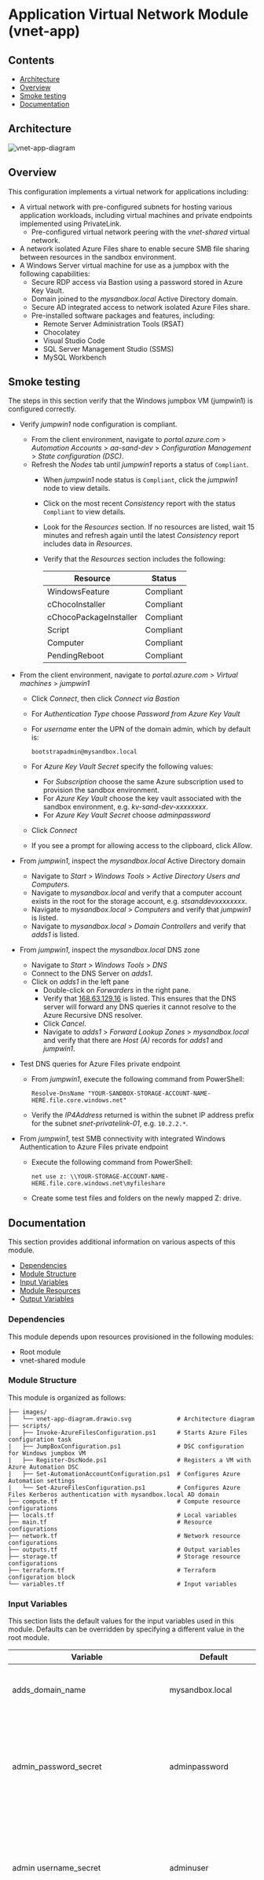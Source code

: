 # Application Virtual Network Module (vnet-app)

## Contents

* [Architecture](#architecture)
* [Overview](#overview)
* [Smoke testing](#smoke-testing)
* [Documentation](#documentation)

## Architecture

![vnet-app-diagram](./images/vnet-app-diagram.drawio.svg)

## Overview

This configuration implements a virtual network for applications including:

* A virtual network with pre-configured subnets for hosting various application workloads, including virtual machines and private endpoints implemented using PrivateLink.
  * Pre-configured virtual network peering with the *vnet-shared* virtual network.
* A network isolated Azure Files share to enable secure SMB file sharing between resources in the sandbox environment.
* A Windows Server virtual machine for use as a jumpbox with the following capabilities:
  * Secure RDP access via Bastion using a password stored in Azure Key Vault.
  * Domain joined to the *mysandbox.local* Active Directory domain.
  * Secure AD integrated access to network isolated Azure Files share.
  * Pre-installed software packages and features, including:
    * Remote Server Administration Tools (RSAT)
    * Chocolatey
    * Visual Studio Code
    * SQL Server Management Studio (SSMS)
    * MySQL Workbench

## Smoke testing

The steps in this section verify that the Windows jumpbox VM (jumpwin1) is configured correctly.

* Verify *jumpwin1* node configuration is compliant.
  * From the client environment, navigate to *portal.azure.com* > *Automation Accounts* > *aa-sand-dev* > *Configuration Management* > *State configuration (DSC)*.
  * Refresh the *Nodes* tab until *jumpwin1* reports a status of `Compliant`.
    * When *jumpwin1* node status is `Compliant`, click the *jumpwin1* node to view details.
    * Click on the most recent *Consistency* report with the status `Compliant` to view details.
    * Look for the *Resources* section. If no resources are listed, wait 15 minutes and refresh again until the latest *Consistency* report includes data in *Resources*.
    * Verify that the *Resources* section includes the following:

      Resource | Status
      --- | ---
      WindowsFeature | Compliant
      cChocoInstaller | Compliant
      cChocoPackageInstaller | Compliant
      Script | Compliant
      Computer | Compliant
      PendingReboot | Compliant

* From the client environment, navigate to *portal.azure.com* > *Virtual machines* > *jumpwin1*
  * Click *Connect*, then click *Connect via Bastion*
  * For *Authentication Type* choose *Password from Azure Key Vault*
  * For *username* enter the UPN of the domain admin, which by default is:
  
    ```plaintext
    bootstrapadmin@mysandbox.local
    ```

  * For *Azure Key Vault Secret* specify the following values:
    * For *Subscription* choose the same Azure subscription used to provision the sandbox environment.
    * For *Azure Key Vault* choose the key vault associated with the sandbox environment, e.g. *kv-sand-dev-xxxxxxxx*.
    * For *Azure Key Vault Secret* choose *adminpassword*
  * Click *Connect*
  * If you see a prompt for allowing access to the clipboard, click *Allow*.
  
* From *jumpwin1*, inspect the *mysandbox.local* Active Directory domain
  * Navigate to *Start* > *Windows Tools* > *Active Directory Users and Computers*.
  * Navigate to *mysandbox.local* and verify that a computer account exists in the root for the storage account, e.g. *stsanddevxxxxxxxx*.
  * Navigate to *mysandbox.local* > *Computers* and verify that *jumpwin1* is listed.
  * Navigate to *mysandbox.local* > *Domain Controllers* and verify that *adds1* is listed.

* From *jumpwin1*, inspect the *mysandbox.local* DNS zone
  * Navigate to *Start* > *Windows Tools* > *DNS*
  * Connect to the DNS Server on *adds1*.
  * Click on *adds1* in the left pane
    * Double-click on *Forwarders* in the right pane.
    * Verify that [168.63.129.16](https://learn.microsoft.com/azure/virtual-network/what-is-ip-address-168-63-129-16) is listed. This ensures that the DNS server will forward any DNS queries it cannot resolve to the Azure Recursive DNS resolver.
    * Click *Cancel*.
    * Navigate to *adds1* > *Forward Lookup Zones* > *mysandbox.local* and verify that there are *Host (A)* records for *adds1* and *jumpwin1*.

* Test DNS queries for Azure Files private endpoint
  * From *jumpwin1*, execute the following command from PowerShell:
  
    ```pwsh
    Resolve-DnsName "YOUR-SANDBOX-STORAGE-ACCOUNT-NAME-HERE.file.core.windows.net"
    ```

  * Verify the *IP4Address* returned is within the subnet IP address prefix for the subnet *snet-privatelink-01*, e.g. `10.2.2.*`.

* From *jumpwin1*, test SMB connectivity with integrated Windows Authentication to Azure Files private endpoint
  * Execute the following command from PowerShell:
  
    ```pwsh
    net use z: \\YOUR-STORAGE-ACCOUNT-NAME-HERE.file.core.windows.net\myfileshare
    ```

  * Create some test files and folders on the newly mapped Z: drive.

## Documentation

This section provides additional information on various aspects of this module.

* [Dependencies](#dependencies)
* [Module Structure](#module-structure)
* [Input Variables](#input-variables)
* [Module Resources](#module-resources)
* [Output Variables](#output-variables)

### Dependencies

This module depends upon resources provisioned in the following modules:

* Root module
* vnet-shared module

### Module Structure

This module is organized as follows:

```plaintext
├── images/
|   └── vnet-app-diagram.drawio.svg             # Architecture diagram
├── scripts/
|   ├── Invoke-AzureFilesConfiguration.ps1      # Starts Azure Files configuration task
|   ├── JumpBoxConfiguration.ps1                # DSC configuration for Windows jumpbox VM    
|   ├── Register-DscNode.ps1                    # Registers a VM with Azure Automation DSC
|   ├── Set-AutomationAccountConfiguration.ps1  # Configures Azure Automation settings
|   └── Set-AzureFilesConfiguration.ps1         # Configures Azure Files Kerberos authentication with mysandbox.local AD domain
├── compute.tf                                  # Compute resource configurations   
├── locals.tf                                   # Local variables
├── main.tf                                     # Resource configurations  
├── network.tf                                  # Network resource configurations  
├── outputs.tf                                  # Output variables
├── storage.tf                                  # Storage resource configurations
├── terraform.tf                                # Terraform configuration block
└── variables.tf                                # Input variables
```

### Input Variables

This section lists the default values for the input variables used in this module. Defaults can be overridden by specifying a different value in the root module.

Variable | Default | Description
--- | --- | ---
adds_domain_name | mysandbox.local | The AD DS domain name defined in the *vnet-shared* module.
admin_password_secret | adminpassword | The name of the key vault secret that contains the password for the admin account. Defined in the *vnet-shared* module.
admin username_secret | adminuser | The name of the key vault secret that contains the user name for the admin account. Defined in the *vnet-shared* module.
automation_account_name | aa-sand-dev | The name of the Azure Automation account used for DSC. Defined in the *vnet-shared* module.
dns_server | `10.1.1.4` | The IP address of the DNS server used for the virtual network. Defined in the *vnet-shared* module.
firewall_route_table_id | | The ID of the route table used for the firewall. Defined in the *vnet-shared* module.
key_vault_id | | The ID of the key vault defined in the root module.
key_vault_name | | The name of the key vault defined in the root module.
location | | The Azure region defined in the root module.
resource_group_name | | The name of the resource group defined in the root module.
storage_container_name | scripts | The name of the storage container used to store scripts.
storage_share_name | myfileshare | The name of the Azure Files share.
storage_share_quota_gb | 1024 | The quota for the Azure Files share in GB.
subnet_application_address_prefix | `10.2.0.0/24` | The address prefix for the application subnet.
subnet_appservice_address_prefix | `10.2.4.0/24` | The address prefix for the app service subnet.
subnet_database_address_prefix | `10.2.1.0/24` | The address prefix for the database subnet.
subnet_misc_address_prefix | `10.2.3.0/24` | The address prefix for the miscellaneous subnet.
subnet_privatelink_address_prefix | `10.2.2.0/24` | The address prefix for the private link subnet.
tags | | The tags defined in the root module.
unique_seed | | The unique seed used to generate unique names for resources. Defined in the root module.
user_object_id | | The object ID of the interactive user. Defined in the root module.
virtual_network_shared_id | | The resource ID of the shared services virtual network.  Defined in the *vnet-shared*  module.
virtual_network_shared_name | | The name of the shared services virtual network.  Defined in the *vnet-shared* module.
vm_jumpbox_win_image_offer | `WindowsServer` | The offer type of the virtual machine image used to create the VM.
vm_jumpbox_win_image_publisher | `MicrosoftWindowsServer` | The publisher for the virtual machine image used to create VM.
vm_jumpbox_win_image_sku | `2025-datacenter-azure-edition` | The SKU for the virtual machine image used to create the VM.
vm_jumpbox_win_image_version | `Latest` | The version of the virtual machine image used to create the VM.
vm_jumpbox_win_name | jumpwin1 | The name of the VM.
vm_jumpbox_win_size | `Standard_B2ls_v2` | The size of the VM.
vm_jumpbox_win_storage_account_type | `Standard_LRS` | The storage account type used for the managed disks attached to the VM.
vnet_address_space | `10.2.0.0/16` | The address space for the application virtual network.
vnet_name | app | The name of the application virtual network.

### Module Resources

This section lists the resources included in this configuration.

Address | Name | Notes
--- | --- | ---
module.vnet_app[0].azurerm_network_interface.this | nic&#8209;sand&#8209;dev&#8209;jumpwin1 | Network interface for the VM.
module.vnet_app[0].azurerm_network_security_group.groups[*] | | NSGs for each subnet.
module.vnet_app[0].azurerm_network_security_rule.rules[*] | | NSG rules for each NSG. See *locals.tf* for rule definitions.
module.vnet_app[0].azurerm_private_dns_a_record.storage_blob | | DNS A record for the blob storage private endpoint.
module.vnet_app[0].azurerm_private_dns_a_record.storage_file | | DNS A record for the file storage private endpoint.
module.vnet_app[0].azurerm_private_dns_zone.zones["privatelink.api.azureml.ms"] | | Private DNS zone for use with AI Foundry.
module.vnet_app[0].azurerm_private_dns_zone.zones["privatelink.azurecr.io"] | | Private DNS zone for Azure Container Registry.
module.vnet_app[0].azurerm_private_dns_zone.zones["privatelink.blob.core.windows.net"] | | Private DNS zone for Azure Blob storage.
module.vnet_app[0].azurerm_private_dns_zone.zones["privatelink.cognitiveservices.azure.com"] | | Private DNS zone for use with AI Foundry.
module.vnet_app[0].azurerm_private_dns_zone.zones["privatelink.database.windows.net"] | | Private DNS zone for Azure SQL Database.
module.vnet_app[0].azurerm_private_dns_zone.zones["privatelink.documents.azure.com"] | | Private DNS zone for Azure Cosmos DB.
module.vnet_app[0].azurerm_private_dns_zone.zones["privatelink.file.core.windows.net"] | | Private DNS zone for Azure Files.
module.vnet_app[0].azurerm_private_dns_zone.zones["privatelink.mysql.database.azure.com"] | | Private DNS zone for Azure MySQL Database.
module.vnet_app[0].azurerm_private_dns_zone.zones["privatelink.notebooks.azure.net"] | | Private DNS zone for use with AI Foundry.
module.vnet_app[0].azurerm_private_dns_zone.zones["privatelink.openai.azure.com"] | | Private DNS zone for use with AI Foundry.
module.vnet_app[0].azurerm_private_dns_zone.zones["privatelink.search.windows.net"] | | Private DNS zone for use with AI Foundry.
module.vnet_app[0].azurerm_private_dns_zone_virtual_network_link.vnet_app_links[*] | | Private DNS zone virtual network links for the application virtual network.
module.vnet_app[0].azurerm_private_dns_zone_virtual_network_link.vnet_shared_links[*] | | Private DNS zone virtual network links for the shared services virtual network.
module.vnet_app[0].azurerm_private_endpoint.storage_blob | pe&#8209;sand&#8209;dev&#8209;storage&#8209;blob | Private endpoint for the blob storage endpoint.
module.vnet_app[0].azurerm_private_endpoint.storage_file | pe&#8209;sand&#8209;dev&#8209;storage&#8209;file | Private endpoint for the file storage endpoint.
module.vnet_app[0].azurerm_role_assignment.assignments_storage[*] | | Role assignments for the storage account as defined in *locals.tf*.
module.vnet_app[0].azurerm_role_assignment.assignments_vm_win[*] | | Role assignments for the VM as defined in *locals.tf*.
module.vnet_app[0].azurerm_storage_account.this | stsanddevxxxxxxxx | Storage account for the blob and file storage.
module.vnet_app[0].azurerm_storage_blob.remote_scripts["orchestrator"] | Invoke&#8209;AzureFilesConfiguration.ps1 | Orchestration script run by custom script extension on the VM to launch Set&#8209;AzureFilesConfiguration.ps1 as a task.
module.vnet_app[0].azurerm_storage_blob.remote_scripts["worker"] | Set&#8209;AzureFilesConfiguration.ps1 | Worker script run by Invoke&#8209;AzureFilesConfiguration.ps1 on the VM to configure Azure Files Kerberos authentication with *mysandbox.local* AD domain.
module.vnet_app[0].azurerm_storage_container.this | scripts | Storage container for scripts.
module.vnet_app[0].azurerm_storage_share.this | myfileshare | Azure Files share for the sandbox environment.
module.vnet_app[0].azurerm_subnet.subnets["snet-app-01"] | | Dedicated subnet for VMs, application servers and web front ends.
module.vnet_app[0].azurerm_subnet.subnets["snet-appservice-01"] | | Dedicated subnet for Azure App Service.
module.vnet_app[0].azurerm_subnet.subnets["snet-db-01"] | | Dedicated subnet for database server VMs.
module.vnet_app[0].azurerm_subnet.subnets["snet-misc-03"] | | Reserved for future use by optional configurations.
module.vnet_app[0].azurerm_subnet.subnets["snet-privatelink-01"] | | Dedicated subnet for PrivateLink endpoints.
module.vnet_app[0].azurerm_subnet_network_security_group_association.associations[*] | | Associates the NSGs with the subnets.
module.vnet_app[0].azurerm_subnet_route_table_association.associations[*] | | Associates the route table with the subnets.
module.vnet_app[0].azurerm_virtual_machine_extension.this | | Custom script extension for the VM. Downloads scripts from the storage container and runs the orchestration script.
module.vnet_app[0].azurerm_virtual_network.this | vnet&#8209;sand&#8209;dev&#8209;app | Virtual network for application workloads in the sandbox environment.
module.vnet_app[0].azurerm_virtual_network_peering.app_to_shared | | Virtual network peering from the application virtual network to the shared services virtual network (vnet-shared).
module.vnet_app[0].azurerm_virtual_network_peering.shared_to_app | | Virtual network peering from the *vnet-shared* virtual network to the application virtual network.
module.vnet_app[0].azurerm_windows_virtual_machine.this | jumpwin1 | Domain joined Windows jumpbox VM. Required to establish Azure Files AD integration.

### Output Variables

This section includes a list of output variables returned by the module.

Name | Default | Comments
--- | --- | ---
azure_files_config_vm_extension_id | | Dependent modules can reference this output to determine if Azure Files configuration is complete.
private_dns_zones | | A map of private DNS zones provisioned in the module.
resource_ids | | A map of resource IDs for key resources in the module.
resource_names | | A map of resource names for key resources in the module.
storage_container_name | scripts | The name of the storage container used to store scripts.
storage_endpoints | | A map of storage endpoints for blob and file storage.
storage_share_name | myfileshare | The name of the Azure Files share.
subnets | | A list of subnets provisioned in the application virtual network.
